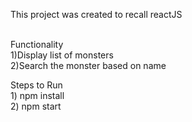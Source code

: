 This project was created to recall reactJS<br/><br/>

Functionality <br/>
    1)Display list of monsters <br/>
    2)Search the monster based on name <br/>

Steps to Run<br/>
    1) npm install <br/>
    2) npm start <br/>
